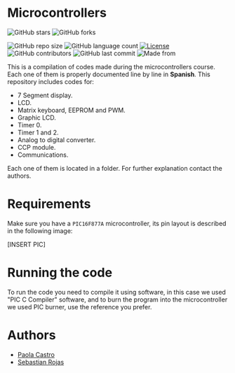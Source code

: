# **Microcontrollers**

![GitHub stars](https://img.shields.io/github/stars/C-Paola/Microcontrollers?style=social)
![GitHub forks](https://img.shields.io/github/forks/C-Paola/Microcontrollers?label=Fork&style=social)

![GitHub repo size](https://img.shields.io/github/repo-size/C-Paola/Microcontrollers?label=Repo%20Size)
![GitHub language count](https://img.shields.io/github/languages/count/C-Paola/Microcontrollers?label=Languages)
[![License](https://img.shields.io/badge/License-Apache%202.0-blue.svg)](https://opensource.org/licenses/Apache-2.0)
![GitHub contributors](https://img.shields.io/github/contributors/C-Paola/Microcontrollers)
![GitHub last commit](https://img.shields.io/github/last-commit/C-Paola/Microcontrollers)
![Made from](https://img.shields.io/badge/From-Colombia-Yellow)


This is a compilation of codes made during the microcontrollers course. Each one of them is properly documented line by line in **Spanish**. This repository includes codes for:

- 7 Segment display.
- LCD.
- Matrix keyboard, EEPROM and PWM.
- Graphic LCD.
- Timer 0.
- Timer 1 and 2.
- Analog to digital converter.
- CCP module.
- Communications.

Each one of them is located in a folder. For further explanation contact the authors.

# Requirements
Make sure you have a ``` PIC16F877A ``` microcontroller, its pin layout is described in the following image:

[INSERT PIC]

# Running the code
To run the code you need to compile it using software, in this case we used "PIC C Compiler" software, and to burn the program into the microcontroller we used PIC burner, use the reference you prefer.

# Authors
- [Paola Castro](https://github.com/C-Paola)
- [Sebastian Rojas](https://github.com/SRojas28)